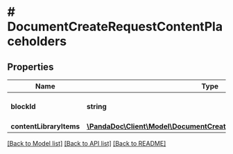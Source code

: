 # # DocumentCreateRequestContentPlaceholders

## Properties

Name | Type | Description | Notes
------------ | ------------- | ------------- | -------------
**blockId** | **string** | Content placeholder block id | [optional]
**contentLibraryItems** | [**\PandaDoc\Client\Model\DocumentCreateRequestContentLibraryItems[]**](DocumentCreateRequestContentLibraryItems.md) |  | [optional]

[[Back to Model list]](../../README.md#models) [[Back to API list]](../../README.md#endpoints) [[Back to README]](../../README.md)
